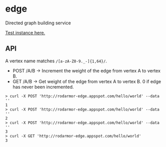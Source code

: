 edge
====

Directed graph building service

[Test instance here.](http://rodarmor-edge.appspot.com)


API
---

A vertex name matches `/[a-zA-Z0-9._-]{1,64}/`.

* POST /A/B -> Increment the weight of the edge from vertex A to vertex B.
* GET /A/B -> Get weight of the edge from vertex A to vertex B. 0 if edge has never been incremented.

```
> curl -X POST 'http://rodarmor-edge.appspot.com/hello/world' --data ''
1
> curl -X POST 'http://rodarmor-edge.appspot.com/hello/world' --data ''
2
> curl -X POST 'http://rodarmor-edge.appspot.com/hello/world' --data ''
3
> curl -X GET 'http://rodarmor-edge.appspot.com/hello/world'
3
```
